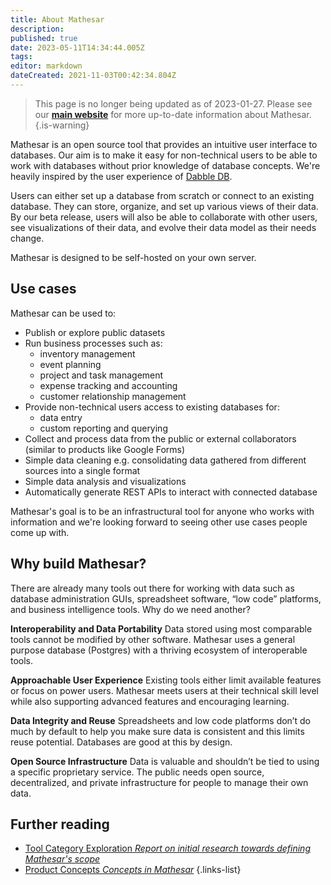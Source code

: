 ```yaml
---
title: About Mathesar
description: 
published: true
date: 2023-05-11T14:34:44.005Z
tags: 
editor: markdown
dateCreated: 2021-11-03T00:42:34.804Z
---
```


> This page is no longer being updated as of 2023-01-27. Please see our **[main website](https://mathesar.org/)** for more up-to-date information about Mathesar.
{.is-warning}

Mathesar is an open source tool that provides an intuitive user interface to databases. Our aim is to make it easy for non-technical users to be able to work with databases without prior knowledge of database concepts. We're heavily inspired by the user experience of [Dabble DB](https://www.youtube.com/watch?v=MCVj5RZOqwY).

Users can either set up a database from scratch or connect to an existing database. They can store, organize, and set up various views of their data. By our beta release, users will also be able to collaborate with other users, see visualizations of their data, and evolve their data model as their needs change.

Mathesar is designed to be self-hosted on your own server.

## Use cases
Mathesar can be used to:
- Publish or explore public datasets
- Run business processes such as:
  - inventory management
  - event planning
  - project and task management
  - expense tracking and accounting
  - customer relationship management
- Provide non-technical users access to existing databases for:
  - data entry
  - custom reporting and querying
- Collect and process data from the public or external collaborators (similar to products like Google Forms)
- Simple data cleaning e.g. consolidating data gathered from different sources into a single format
- Simple data analysis and visualizations
- Automatically generate REST APIs to interact with connected database

Mathesar's goal is to be an infrastructural tool for anyone who works with information and we're looking forward to seeing other use cases people come up with.

## Why build Mathesar?

There are already many tools out there for working with data such as database administration GUIs, spreadsheet software, “low code” platforms, and business intelligence tools. Why do we need another?

**Interoperability and Data Portability**
Data stored using most comparable tools cannot be modified by other software. Mathesar uses a general purpose database (Postgres) with a thriving ecosystem of interoperable tools.

**Approachable User Experience**
Existing tools either limit available features or focus on power users. Mathesar meets users at their technical skill level while also supporting advanced features and encouraging learning.

**Data Integrity and Reuse**
Spreadsheets and low code platforms don’t do much by default to help you make sure data is consistent and this limits reuse potential. Databases are good at this by design.

**Open Source Infrastructure**
Data is valuable and shouldn’t be tied to using a specific proprietary service. The public needs open source, decentralized, and private infrastructure for people to manage their own data.


## Further reading
- [Tool Category Exploration *Report on initial research towards defining Mathesar's scope*](/design/reports/tool-category)
- [Product Concepts *Concepts in Mathesar*](/product/concepts)
{.links-list}
